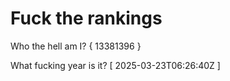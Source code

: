 # Fuck the rankings

Who the hell am I?
{ 13381396 }

What fucking year is it?
[ 2025-03-23T06:26:40Z ]
